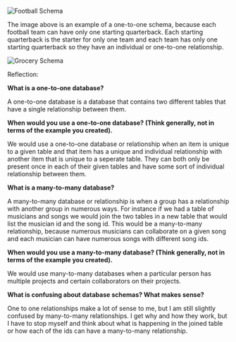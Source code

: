 ![Football Schema](/imgs/football-schema.PNG)

The image above is an example of a one-to-one schema, because each football team can have only one starting quarterback. Each starting quarterback is the starter for only one team and each team has only one starting quarterback so they have an individual or one-to-one relationship.

![Grocery Schema](/imgs/grocery-schema.PNG)

Reflection:

**What is a one-to-one database?**

A one-to-one database is a database that contains two different tables that have a single relationship between them.

**When would you use a one-to-one database? (Think generally, not in terms of the example you created).**

We would use a one-to-one database or relationship when an item is unique to a given table and that item has a unique and individual relationship with another item that is unique to a seperate table. They can both only be present once in each of their given tables and have some sort of individual relationship between them.

**What is a many-to-many database?**

A many-to-many database or relationship is when a group has a relationship with another group in numerous ways. For instance if we had a table of musicians and songs we would join the two tables in a new table that would list the musician id and the song id. This would be a many-to-many relationship, because numerous musicians can collaborate on a given song and each musician can have numerous songs with different song ids.

**When would you use a many-to-many database? (Think generally, not in terms of the example you created).**

We would use many-to-many databases when a particular person has multiple projects and certain collaborators on their projects. 

**What is confusing about database schemas? What makes sense?**

One to one relationships make a lot of sense to me, but I am still slightly confused by many-to-many relationships. I get why and how they work, but I have to stop myself and think about what is happening in the joined table or how each of the ids can have a many-to-many relationship.
